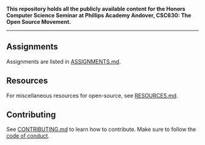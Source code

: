 **This repository holds all the publicly available content for the Honors Computer Science Seminar at Phillips Academy Andover, CSC630: The Open Source Movement.**

---

## Assignments
Assignments are listed in [ASSIGNMENTS.md](/course/ASSIGNMENTS.md).

## Resources
For miscellaneous resources for open-source, see [RESOURCES.md](/course/RESOURCES.md).

## Contributing
See [CONTRIBUTING.md](/CONTRIBUTING.md) to learn how to contribute.
Make sure to follow the [code of conduct](/CODE_OF_CONDUCT.md).
